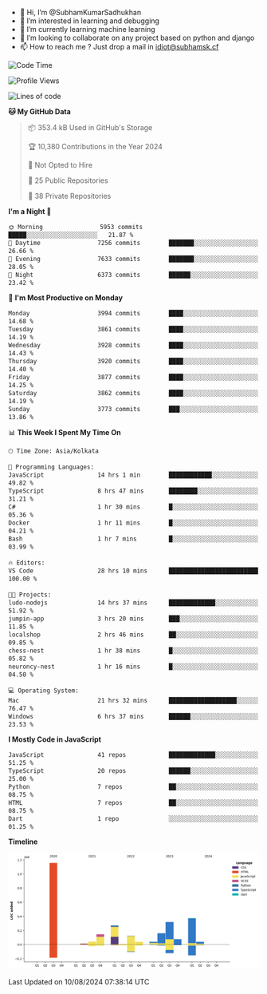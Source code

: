 - 👋 Hi, I’m @SubhamKumarSadhukhan
- 👀 I’m interested in learning and debugging
- 🌱 I’m currently learning machine learning
- 💞️ I’m looking to collaborate on any project based on python and django
- 📫 How to reach me ?
      Just drop a mail in idiot@subhamsk.cf

<!---
SubhamKumarSadhukhan/SubhamKumarSadhukhan is a ✨ special ✨ repository because its `README.md` (this file) appears on your GitHub profile.
You can click the Preview link to take a look at your changes.
--->


<!--START_SECTION:waka-->
![Code Time](http://img.shields.io/badge/Code%20Time-2%2C393%20hrs%2013%20mins-blue)

![Profile Views](http://img.shields.io/badge/Profile%20Views-0-blue)

![Lines of code](https://img.shields.io/badge/From%20Hello%20World%20I%27ve%20Written-2.8%20million%20lines%20of%20code-blue)

**🐱 My GitHub Data** 

> 📦 353.4 kB Used in GitHub's Storage 
 > 
> 🏆 10,380 Contributions in the Year 2024
 > 
> 🚫 Not Opted to Hire
 > 
> 📜 25 Public Repositories 
 > 
> 🔑 38 Private Repositories 
 > 
**I'm a Night 🦉** 

```text
🌞 Morning                5953 commits        █████░░░░░░░░░░░░░░░░░░░░   21.87 % 
🌆 Daytime                7256 commits        ███████░░░░░░░░░░░░░░░░░░   26.66 % 
🌃 Evening                7633 commits        ███████░░░░░░░░░░░░░░░░░░   28.05 % 
🌙 Night                  6373 commits        ██████░░░░░░░░░░░░░░░░░░░   23.42 % 
```
📅 **I'm Most Productive on Monday** 

```text
Monday                   3994 commits        ████░░░░░░░░░░░░░░░░░░░░░   14.68 % 
Tuesday                  3861 commits        ████░░░░░░░░░░░░░░░░░░░░░   14.19 % 
Wednesday                3928 commits        ████░░░░░░░░░░░░░░░░░░░░░   14.43 % 
Thursday                 3920 commits        ████░░░░░░░░░░░░░░░░░░░░░   14.40 % 
Friday                   3877 commits        ████░░░░░░░░░░░░░░░░░░░░░   14.25 % 
Saturday                 3862 commits        ████░░░░░░░░░░░░░░░░░░░░░   14.19 % 
Sunday                   3773 commits        ███░░░░░░░░░░░░░░░░░░░░░░   13.86 % 
```


📊 **This Week I Spent My Time On** 

```text
🕑︎ Time Zone: Asia/Kolkata

💬 Programming Languages: 
JavaScript               14 hrs 1 min        ████████████░░░░░░░░░░░░░   49.82 % 
TypeScript               8 hrs 47 mins       ████████░░░░░░░░░░░░░░░░░   31.21 % 
C#                       1 hr 30 mins        █░░░░░░░░░░░░░░░░░░░░░░░░   05.36 % 
Docker                   1 hr 11 mins        █░░░░░░░░░░░░░░░░░░░░░░░░   04.21 % 
Bash                     1 hr 7 mins         █░░░░░░░░░░░░░░░░░░░░░░░░   03.99 % 

🔥 Editors: 
VS Code                  28 hrs 10 mins      █████████████████████████   100.00 % 

🐱‍💻 Projects: 
ludo-nodejs              14 hrs 37 mins      █████████████░░░░░░░░░░░░   51.92 % 
jumpin-app               3 hrs 20 mins       ███░░░░░░░░░░░░░░░░░░░░░░   11.85 % 
localshop                2 hrs 46 mins       ██░░░░░░░░░░░░░░░░░░░░░░░   09.85 % 
chess-nest               1 hr 38 mins        █░░░░░░░░░░░░░░░░░░░░░░░░   05.82 % 
neuroncy-nest            1 hr 16 mins        █░░░░░░░░░░░░░░░░░░░░░░░░   04.50 % 

💻 Operating System: 
Mac                      21 hrs 32 mins      ███████████████████░░░░░░   76.47 % 
Windows                  6 hrs 37 mins       ██████░░░░░░░░░░░░░░░░░░░   23.53 % 
```

**I Mostly Code in JavaScript** 

```text
JavaScript               41 repos            █████████████░░░░░░░░░░░░   51.25 % 
TypeScript               20 repos            ██████░░░░░░░░░░░░░░░░░░░   25.00 % 
Python                   7 repos             ██░░░░░░░░░░░░░░░░░░░░░░░   08.75 % 
HTML                     7 repos             ██░░░░░░░░░░░░░░░░░░░░░░░   08.75 % 
Dart                     1 repo              ░░░░░░░░░░░░░░░░░░░░░░░░░   01.25 % 
```



**Timeline**

![Lines of Code chart](https://raw.githubusercontent.com/SubhamKumarSadhukhan/SubhamKumarSadhukhan/main/assets/bar_graph.png)


 Last Updated on 10/08/2024 07:38:14 UTC
<!--END_SECTION:waka-->
